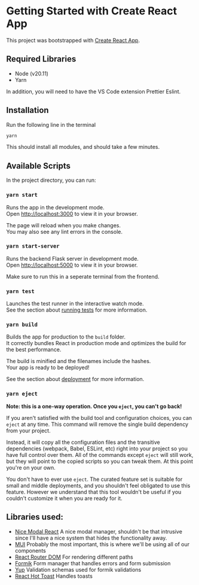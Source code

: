 # Getting Started with Create React App

This project was bootstrapped with [Create React App](https://github.com/facebook/create-react-app).

## Required Libraries

- Node (v20.11)
- Yarn

In addition, you will need to have the VS Code extension Prettier Eslint.

## Installation

Run the following line in the terminal

```bash
yarn
```

This should install all modules, and should take a few minutes.

## Available Scripts

In the project directory, you can run:

### `yarn start`

Runs the app in the development mode.\
Open [http://localhost:3000](http://localhost:3000) to view it in your browser.

The page will reload when you make changes.\
You may also see any lint errors in the console.

### `yarn start-server`

Runs the backend Flask server in development mode.\
Open [http://localhost:5000](http://localhost:5000) to view it in your browser. 

Make sure to run this in a seperate terminal from the frontend.

### `yarn test`

Launches the test runner in the interactive watch mode.\
See the section about [running tests](https://facebook.github.io/create-react-app/docs/running-tests) for more information.

### `yarn build`

Builds the app for production to the `build` folder.\
It correctly bundles React in production mode and optimizes the build for the best performance.

The build is minified and the filenames include the hashes.\
Your app is ready to be deployed!

See the section about [deployment](https://facebook.github.io/create-react-app/docs/deployment) for more information.

### `yarn eject`

**Note: this is a one-way operation. Once you `eject`, you can't go back!**

If you aren't satisfied with the build tool and configuration choices, you can `eject` at any time. This command will remove the single build dependency from your project.

Instead, it will copy all the configuration files and the transitive dependencies (webpack, Babel, ESLint, etc) right into your project so you have full control over them. All of the commands except `eject` will still work, but they will point to the copied scripts so you can tweak them. At this point you're on your own.

You don't have to ever use `eject`. The curated feature set is suitable for small and middle deployments, and you shouldn't feel obligated to use this feature. However we understand that this tool wouldn't be useful if you couldn't customize it when you are ready for it.

## Libraries used:

- [Nice Modal React](https://github.com/eBay/nice-modal-react)
  A nice modal manager, shouldn't be that intrusive since I'll have a nice system that hides the functionality away.
- [MUI](https://mui.com/material-ui/getting-started/)
  Probably the most important, this is where we'll be using all of our components
- [React Router DOM](https://reactrouter.com/en/main)
  For rendering different paths
- [Formik](https://formik.org/docs/overview)
  Form manager that handles errors and form submission
- [Yup](https://github.com/jquense/yup?tab=readme-ov-file#yup)
  Validation schemas used for formik validations
- [React Hot Toast](https://react-hot-toast.com/docs/toaster)
  Handles toasts
